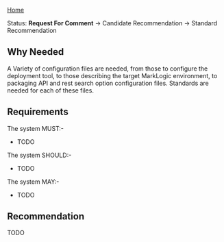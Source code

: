 [Home](Home)

Status: **Request For Comment** -> Candidate Recommendation -> Standard Recommendation

## Why Needed

A Variety of configuration files are needed, from those to configure the deployment tool, to those describing the target MarkLogic environment, to packaging API and rest search option configuration files. Standards are needed for each of these files.

## Requirements

The system MUST:-

- TODO

The system SHOULD:-

- TODO

The system MAY:-

- TODO

## Recommendation

TODO